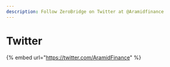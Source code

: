 ```yaml
---
description: Follow ZeroBridge on Twitter at @Aramidfinance
---
```


# Twitter

{% embed url="https://twitter.com/AramidFinance" %}
